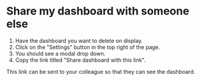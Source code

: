 Share my dashboard with someone else
===

1. Have the dashboard you want to delete on display.
2. Click on the "Settings" button in the top right of the page.
3. You should see a modal drop down.
4. Copy the link titled "Share dashboard with this link".

This link can be sent to your colleague so that they can see the dashboard.